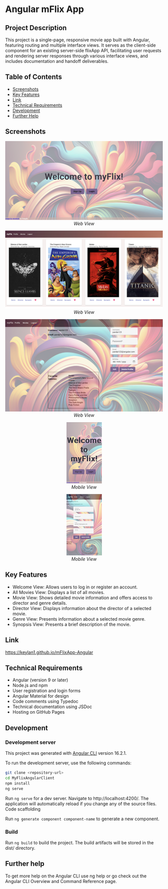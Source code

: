 # Angular mFlix App

## Project Description

This project is a single-page, responsive movie app built with Angular, featuring routing and multiple interface views. It serves as the client-side component for an existing server-side flixApp API, facilitating user requests and rendering server responses through various interface views, and includes documentation and handoff deliverables.

## Table of Contents

- [Screenshots](#screenshots)
- [Key Features](#key-features)
- [Link](#link)
- [Technical Requirements](#technical-requirements)
- [Development](#development)
- [Further Help](#further-help)

## Screenshots

<p align="center">
  <img src="src/assets/Welcome.png" alt="Welcome">
  <br>
  <em>Web View</em>
</p>

<p align="center">
  <img src="src/assets/Movies.png" alt="Movies">
  <br>
  <em>Web View</em>
</p>

<p align="center">
  <img src="src/assets/Profile.png" alt="Profile">
  <br>
  <em>Web View</em>
</p>

<p align="center">
  <img src="src/assets/angular-welcome.png" alt="Welcome">
  <br>
  <em>Mobile View</em>
</p>

<p align="center">
  <img src="src/assets/angular-profile.png" alt="Profile">
  <br>
  <em>Mobile View</em>
</p>

## Key Features

- Welcome View: Allows users to log in or register an account.
- All Movies View: Displays a list of all movies.
- Movie View: Shows detailed movie information and offers access to director and genre details.
- Director View: Displays information about the director of a selected movie.
- Genre View: Presents information about a selected movie genre.
- Synopsis View: Presents a brief description of the movie.

## Link

https://keylan1.github.io/mFlixApp-Angular

## Technical Requirements

- Angular (version 9 or later)
- Node.js and npm
- User registration and login forms
- Angular Material for design
- Code comments using Typedoc
- Technical documentation using JSDoc
- Hosting on GitHub Pages

## Development

### Development server

This project was generated with [Angular CLI](https://github.com/angular/angular-cli) version 16.2.1.

To run the development server, use the following commands:

```bash
git clone <repository-url>
cd MyFlixAngularClient
npm install
ng serve
```

Run `ng serve` for a dev server. Navigate to http://localhost:4200/. The application will automatically reload if you change any of the source files.
Code scaffolding

Run `ng generate component component-name` to generate a new component.

### Build

Run `ng build` to build the project. The build artifacts will be stored in the dist/ directory.

## Further help

To get more help on the Angular CLI use ng help or go check out the Angular CLI Overview and Command Reference page.

```

```
